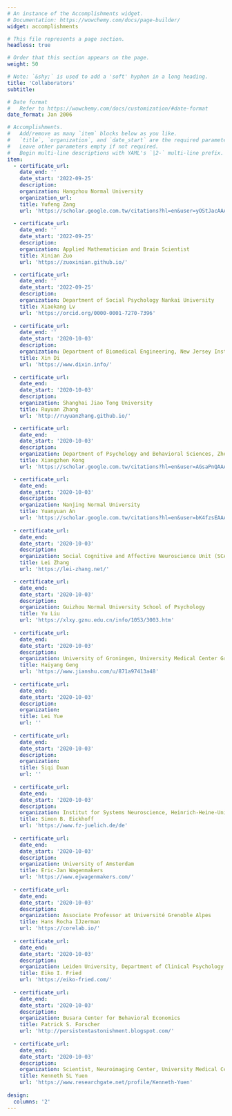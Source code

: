 ```yaml
---
# An instance of the Accomplishments widget.
# Documentation: https://wowchemy.com/docs/page-builder/
widget: accomplishments

# This file represents a page section.
headless: true

# Order that this section appears on the page.
weight: 50

# Note: `&shy;` is used to add a 'soft' hyphen in a long heading.
title: 'Collaborators'
subtitle:

# Date format
#   Refer to https://wowchemy.com/docs/customization/#date-format
date_format: Jan 2006

# Accomplishments.
#   Add/remove as many `item` blocks below as you like.
#   `title`, `organization`, and `date_start` are the required parameters.
#   Leave other parameters empty if not required.
#   Begin multi-line descriptions with YAML's `|2-` multi-line prefix.
item:
  - certificate_url: 
    date_end: ''
    date_start: '2022-09-25'
    description: 
    organization: Hangzhou Normal University
    organization_url: 
    title: Yufeng Zang
    url: 'https://scholar.google.com.tw/citations?hl=en&user=yOStJacAAAAJ'
  
  - certificate_url: 
    date_end: ''
    date_start: '2022-09-25'
    description: 
    organization: Applied Mathematician and Brain Scientist
    title: Xinian Zuo
    url: 'https://zuoxinian.github.io/'

  - certificate_url: 
    date_end: ''
    date_start: '2022-09-25'
    description: 
    organization: Department of Social Psychology Nankai University
    title: Xiaokang Lv
    url: 'https://orcid.org/0000-0001-7270-7396'
  
  - certificate_url: 
    date_end: ''
    date_start: '2020-10-03'
    description: 
    organization: Department of Biomedical Engineering, New Jersey Institute of Technology
    title: Xin Di
    url: 'https://www.dixin.info/'
  
  - certificate_url: 
    date_end: 
    date_start: '2020-10-03'
    description: 
    organization: Shanghai Jiao Tong University
    title: Ruyuan Zhang
    url: 'http://ruyuanzhang.github.io/'

  - certificate_url: 
    date_end: 
    date_start: '2020-10-03'
    description: 
    organization: Department of Psychology and Behavioral Sciences, Zhejiang University
    title: Xiangzhen Kong
    url: 'https://scholar.google.com.tw/citations?hl=en&user=AGsaPnQAAAAJ'

  - certificate_url: 
    date_end: 
    date_start: '2020-10-03'
    description: 
    organization: Nanjing Normal University
    title: Yuanyuan An
    url: 'https://scholar.google.com.tw/citations?hl=en&user=bK4fzsEAAAAJ'    
  
  - certificate_url: 
    date_end: 
    date_start: '2020-10-03'
    description: 
    organization: Social Cognitive and Affective Neuroscience Unit (SCAN-Unit), University of Vienna, Austria.
    title: Lei Zhang
    url: 'https://lei-zhang.net/'  

  - certificate_url: 
    date_end: 
    date_start: '2020-10-03'
    description: 
    organization: Guizhou Normal University School of Psychology
    title: Yu Liu
    url: 'https://xlxy.gznu.edu.cn/info/1053/3003.htm'  
    
  - certificate_url: 
    date_end: 
    date_start: '2020-10-03'
    description: 
    organization: University of Groningen, University Medical Center Groningen, the Netherlands
    title: Haiyang Geng
    url: 'https://www.jianshu.com/u/871a97413a48'  
    
  - certificate_url: 
    date_end: 
    date_start: '2020-10-03'
    description: 
    organization: 
    title: Lei Yue
    url: '' 
    
  - certificate_url: 
    date_end: 
    date_start: '2020-10-03'
    description: 
    organization: 
    title: Siqi Duan
    url: ''
    
  - certificate_url: 
    date_end: 
    date_start: '2020-10-03'
    description: 
    organization: Institut for Systems Neuroscience, Heinrich-Heine-Universität Düsseldorf
    title: Simon B. Eickhoff
    url: 'https://www.fz-juelich.de/de' 
    
  - certificate_url: 
    date_end: 
    date_start: '2020-10-03'
    description: 
    organization: University of Amsterdam
    title: Eric-Jan Wagenmakers
    url: 'https://www.ejwagenmakers.com/'  
    
  - certificate_url: 
    date_end: 
    date_start: '2020-10-03'
    description: 
    organization: Associate Professor at Université Grenoble Alpes
    title: Hans Rocha IJzerman
    url: 'https://corelab.io/' 
    
  - certificate_url: 
    date_end: 
    date_start: '2020-10-03'
    description: 
    organization: Leiden University, Department of Clinical Psychology
    title: Eiko I. Fried
    url: 'https://eiko-fried.com/' 
    
  - certificate_url: 
    date_end: 
    date_start: '2020-10-03'
    description: 
    organization: Busara Center for Behavioral Economics
    title: Patrick S. Forscher
    url: 'http://persistentastonishment.blogspot.com/' 
    
  - certificate_url: 
    date_end: 
    date_start: '2020-10-03'
    description: 
    organization: Scientist, Neuroimaging Center, University Medical Center Mainz & Leibniz Institute for Resilience
    title: Kenneth SL Yuen
    url: 'https://www.researchgate.net/profile/Kenneth-Yuen' 
   
design:
  columns: '2'
---
```

